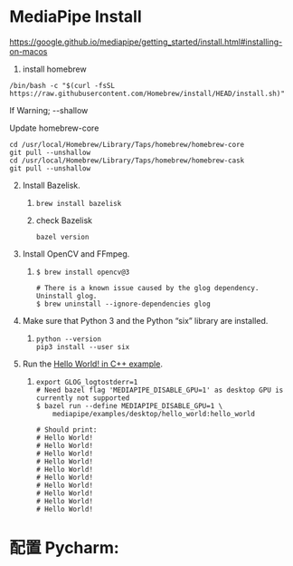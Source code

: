 # MediaPipe Install

https://google.github.io/mediapipe/getting_started/install.html#installing-on-macos

1. install homebrew

```
/bin/bash -c "$(curl -fsSL https://raw.githubusercontent.com/Homebrew/install/HEAD/install.sh)"
```

If Warning; --shallow

Update homebrew-core

```
cd /usr/local/Homebrew/Library/Taps/homebrew/homebrew-core
git pull --unshallow
cd /usr/local/Homebrew/Library/Taps/homebrew/homebrew-cask
git pull --unshallow
```

2. Install Bazelisk.

   1. ```
      brew install bazelisk
      ```

   2. check Bazelisk

      ```
      bazel version
      ```

3. Install OpenCV and FFmpeg.

   1. ```
      $ brew install opencv@3
      
      # There is a known issue caused by the glog dependency. Uninstall glog.
      $ brew uninstall --ignore-dependencies glog
      ```

4. Make sure that Python 3 and the Python “six” library are installed.

   1. ```
      python --version
      pip3 install --user six
      ```

5. Run the [Hello World! in C++ example](https://google.github.io/mediapipe/getting_started/hello_world_cpp.html).

   1. ```
      export GLOG_logtostderr=1
      # Need bazel flag 'MEDIAPIPE_DISABLE_GPU=1' as desktop GPU is currently not supported
      $ bazel run --define MEDIAPIPE_DISABLE_GPU=1 \
          mediapipe/examples/desktop/hello_world:hello_world
      
      # Should print:
      # Hello World!
      # Hello World!
      # Hello World!
      # Hello World!
      # Hello World!
      # Hello World!
      # Hello World!
      # Hello World!
      # Hello World!
      # Hello World!
      ```

# 配置 Pycharm:

